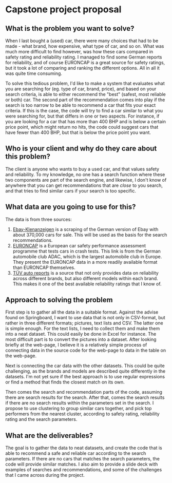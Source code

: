 # Capstone project proposal

## What is the problem you want to solve?
When I last bought a (used) car, there were many choices that had to be made - what brand, how expensive, what type of car, and so on. What was much more difficult to find however, was how these cars compared in safety rating and reliability rating. I managed to find some German reports for reliability, and of course EURONCAP is a great source for safety ratings, but it took a lot of comparing and ranking the different options. All in all it was quite time consuming.  

To solve this tedious problem, I'd like to make a system that evaluates what you are searching for (eg. type of car, brand, price), and based on your search criteria, is able to either recommend the "best" (safest, most reliable or both) car. The second part of the recommendation comes into play if the search is too narrow to be able to recommend a car that fits your exact criteria. If this is the case, the code will try to find a car similar to what you were searching for, but that differs in one or two aspects. For instance, if you are looking for a car that has more than 400 BHP and is below a certain price point, which might return no hits, the code could suggest cars that have fewer than 400 BHP, but that is below the price point you want.  

## Who is your client and why do they care about this problem?
The client is anyone who wants to buy a used car, and that values safety and reliability. To my knowledge, no one has a search function where these two components are part of the search engine, and likewise, I don't know of anywhere that you can get recommendations that are _close_ to you search, and that tries to find similar cars if your search is too specific.  

## What data are you going to use for this?
The data is from three sources:  

1. [Ebay-Klenanzeigen](https://www.kaggle.com/orgesleka/used-cars-database) is a scraping of the German version of Ebay with about 370,000 cars for sale. This will be used as the basis for the search recommendations.
2. [EURONCAP](https://www.adac.de/infotestrat/tests/crash-test/alletests.aspx) is a European car safety performance assessment programme that tests cars in crash tests. This link is from the German automobile club ADAC, which is the largest automobile club in Europe. They present the EURONCAP data in a more readily available format than EURONCAP themselves.
3. [TÜV auto reports](http://www.anusedcar.com) is a source that not only provides data on reliability across different brands, but also different models within each brand. This makes it one of the best available reliability ratings that I know of.  

## Approach to solving the problem
First step is to gather all the data in a suitable format. Against the advise found on Springboard, I want to use data that is not only in CSV-format, but rather in three different formats; pictures, text lists and CSV. The latter one is simple enough. For the text lists, I need to collect them and make them into a neat dataset. This could easily be done in Excel for instance. The most difficult part is to convert the pictures into a dataset. After looking briefly at the web-page, I believe it is a relatively simple process of connecting data in the source code for the web-page to data in the table on the web-page.  

Next is connecting the car data with the other datasets. This could be quite challenging, as the brands and models are described quite differently in the datasets. I'm not yet sure if the best approach is to use regular expressions or find a method that finds the closest match on its own.

Then comes the search and recommendation parts of the code, assuming there are search results for the search. After that, comes the search results if there are no search results within the parameters set in the search. I propose to use clustering to group similar cars together, and pick top performers from the nearest cluster, according to safety rating, reliability rating and the search parameters.  

## What are the deliverables?
The goal is to gather the data to neat datasets, and create the code that is able to recommend a safe and reliable car according to the search parameters. If there are no cars that matches the search parameters, the code will provide similar matches. I also aim to provide a slide deck with examples of searches and recommendations, and some of the challenges that I came across during the project.
